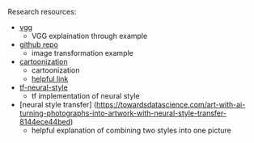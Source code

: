 
Research resources:

* [vgg](https://machinelearningmastery.com/use-pre-trained-vgg-model-classify-objects-photographs/) 
  * VGG explaination through example
* [github repo](https://github.com/anishathalye/neural-style)
  * image transformation example
* [cartoonization](https://towardsai.net/p/deep-learning/an-insiders-guide-to-cartoonization-using-machine-learning)
  * cartoonization
  * [helpful link](https://www.youtube.com/watch?v=eTMGoXgq6uM)
* [tf-neural-style](https://www.tensorflow.org/tutorials/generative/style_transfer)
  * tf implementation of neural style 
* [neural style transfer] (https://towardsdatascience.com/art-with-ai-turning-photographs-into-artwork-with-neural-style-transfer-8144ece44bed)
  * helpful explanation of combining two styles into one picture
